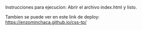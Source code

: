 Instrucciones para ejecucion:
Abrir el archivo index.html y listo.

Tambien se puede ver en este link de deploy:
https://enzominchaca.github.io/css-tp/
